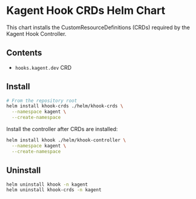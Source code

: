 # Kagent Hook CRDs Helm Chart

This chart installs the CustomResourceDefinitions (CRDs) required by the Kagent Hook Controller.

## Contents
- `hooks.kagent.dev` CRD

## Install

```bash
# From the repository root
helm install khook-crds ./helm/khook-crds \
  --namespace kagent \
  --create-namespace
```

Install the controller after CRDs are installed:

```bash
helm install khook ./helm/khook-controller \
  --namespace kagent \
  --create-namespace
```

## Uninstall

```bash
helm uninstall khook -n kagent
helm uninstall khook-crds -n kagent
```
